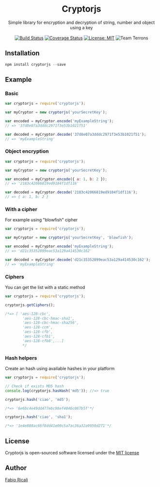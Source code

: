<div align="center">
<h1>Cryptorjs</h1>
Simple library for encryption and decryption of string, number and object using a key
<br/><br/>
<a href="https://travis-ci.org/fabioricali/Cryptor" target="_blank"><img src="https://travis-ci.org/fabioricali/Cryptor.svg?branch=master" title="Build Status"/></a>
<a href="https://coveralls.io/github/fabioricali/Cryptor?branch=master" target="_blank"><img src="https://coveralls.io/repos/github/fabioricali/Cryptor/badge.svg?branch=master" title="Coverage Status"/></a>
<a href="https://opensource.org/licenses/MIT" target="_blank"><img src="https://img.shields.io/badge/License-MIT-yellow.svg" title="License: MIT"/></a>
<img src="https://img.shields.io/badge/team-terrons-orange.svg" title="Team Terrons"/>
</div>

## Installation

```javascript
npm install cryptorjs --save
```

## Example
### Basic
```javascript
var cryptorjs = require('cryptorjs');

var myCryptor = new cryptorjs('yourSecretKey');

var encoded = myCryptor.encode('myExampleString');
// => '37d8e07a3dddc2971f3e53b1021f51'

var decoded = myCryptor.decode('37d8e07a3dddc2971f3e53b1021f51');
// => 'myExampleString'
```
### Object encryption
```javascript
var cryptorjs = require('cryptorjs');

var myCryptor = new cryptorjs('yourSecretKey');

var encoded = myCryptor.encode({ a: 1, b: 2 });
// => '2183c42066819ed9184f1df116'

var decoded = myCryptor.decode('2183c42066819ed9184f1df116');
// => { a: 1, b: 2 }
```

### With a cipher
For example using "blowfish" cipher
```javascript
var cryptorjs = require('cryptorjs');

var myCryptor = new cryptorjs('yourSecretKey', 'blowfish');

var encoded = myCryptor.encode('myExampleString');
// => 'd21c35352099eac53a129a414530c162'

var decoded = myCryptor.decode('d21c35352099eac53a129a414530c162');
// => 'myExampleString'
```

### Ciphers
You can get the list with a static method
```javascript
var cryptorjs = require('cryptorjs');

cryptorjs.getCiphers();

/*=> [ 'aes-128-cbc',
        'aes-128-cbc-hmac-sha1',
        'aes-128-cbc-hmac-sha256',
        'aes-128-ccm',
        'aes-128-cfb',
        'aes-128-cfb1',
        'aes-128-cfb8',...]
        */
```

### Hash helpers
Create an hash using available hashes in your platform
```javascript
var cryptorjs = require('cryptorjs');

// Check if exists MD5 hash
console.log(cryptorjs.hasHash('md5')); //=> true

cryptorjs.hash('ciao', 'md5');

/*=> '6e6bc4e49dd477ebc98ef4046c067b5f'*/

cryptorjs.hash('ciao', 'sha1');

/*=> '1e4e888ac66f8dd41e00c5a7ac36a32a9950d271'*/
```

## License
Cryptorjs is open-sourced software licensed under the [MIT license](http://opensource.org/licenses/MIT)

## Author
[Fabio Ricali](http://rica.li)